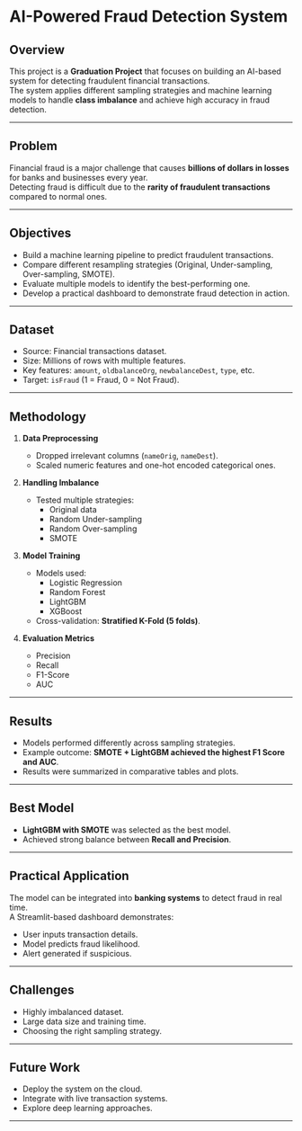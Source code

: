 # AI-Powered Fraud Detection System

## Overview
This project is a **Graduation Project** that focuses on building an AI-based system for detecting fraudulent financial transactions.  
The system applies different sampling strategies and machine learning models to handle **class imbalance** and achieve high accuracy in fraud detection.

---

## Problem
Financial fraud is a major challenge that causes **billions of dollars in losses** for banks and businesses every year.  
Detecting fraud is difficult due to the **rarity of fraudulent transactions** compared to normal ones.

---

## Objectives
- Build a machine learning pipeline to predict fraudulent transactions.  
- Compare different resampling strategies (Original, Under-sampling, Over-sampling, SMOTE).  
- Evaluate multiple models to identify the best-performing one.  
- Develop a practical dashboard to demonstrate fraud detection in action.

---

## Dataset
- Source: Financial transactions dataset.  
- Size: Millions of rows with multiple features.  
- Key features: `amount`, `oldbalanceOrg`, `newbalanceDest`, `type`, etc.  
- Target: `isFraud` (1 = Fraud, 0 = Not Fraud).

---

## Methodology
1. **Data Preprocessing**  
   - Dropped irrelevant columns (`nameOrig`, `nameDest`).  
   - Scaled numeric features and one-hot encoded categorical ones.  

2. **Handling Imbalance**  
   - Tested multiple strategies:  
     - Original data  
     - Random Under-sampling  
     - Random Over-sampling  
     - SMOTE  

3. **Model Training**  
   - Models used:  
     - Logistic Regression  
     - Random Forest  
     - LightGBM  
     - XGBoost  
   - Cross-validation: **Stratified K-Fold (5 folds)**.  

4. **Evaluation Metrics**  
   - Precision  
   - Recall  
   - F1-Score  
   - AUC  

---

## Results
- Models performed differently across sampling strategies.  
- Example outcome: **SMOTE + LightGBM achieved the highest F1 Score and AUC**.  
- Results were summarized in comparative tables and plots.

---

## Best Model
- **LightGBM with SMOTE** was selected as the best model.  
- Achieved strong balance between **Recall and Precision**.  

---

## Practical Application
The model can be integrated into **banking systems** to detect fraud in real time.  
A Streamlit-based dashboard demonstrates:  
- User inputs transaction details.  
- Model predicts fraud likelihood.  
- Alert generated if suspicious.  

---

## Challenges
- Highly imbalanced dataset.  
- Large data size and training time.  
- Choosing the right sampling strategy.  

---

## Future Work
- Deploy the system on the cloud.  
- Integrate with live transaction systems.  
- Explore deep learning approaches.  



---
